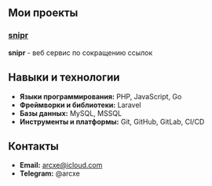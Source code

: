 ## Мои проекты

### [snipr](https://github.com/apiterov/snipr)

**snipr** - веб сервис по сокращению ссылок

## Навыки и технологии

- **Языки программирования:** PHP, JavaScript, Go
- **Фреймворки и библиотеки:** Laravel
- **Базы данных:** MySQL, MSSQL
- **Инструменты и платформы:** Git, GitHub, GitLab, CI/CD

## Контакты

- **Email:** arcxe@icloud.com
- **Telegram:** @arcxe
